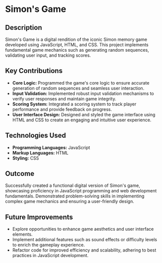 # Simon's Game

## Description
Simon's Game is a digital rendition of the iconic Simon memory game developed using JavaScript, HTML, and CSS. This project implements fundamental game mechanics such as generating random sequences, validating user input, and tracking scores.

## Key Contributions
- **Core Logic:** Programmed the game's core logic to ensure accurate generation of random sequences and seamless user interaction.
- **Input Validation:** Implemented robust input validation mechanisms to verify user responses and maintain game integrity.
- **Scoring System:** Integrated a scoring system to track player performance and provide feedback on progress.
- **User Interface Design:** Designed and styled the game interface using HTML and CSS to create an engaging and intuitive user experience.

## Technologies Used
- **Programming Languages:** JavaScript
- **Markup Languages:** HTML
- **Styling:** CSS

## Outcome
Successfully created a functional digital version of Simon's game, showcasing proficiency in JavaScript programming and web development fundamentals. Demonstrated problem-solving skills in implementing complex game mechanics and ensuring a user-friendly design.

## Future Improvements
- Explore opportunities to enhance game aesthetics and user interface elements.
- Implement additional features such as sound effects or difficulty levels to enrich the gameplay experience.
- Refactor code for improved efficiency and scalability, adhering to best practices in JavaScript development.
